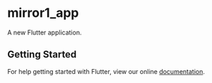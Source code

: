 # mirror1_app

A new Flutter application.

## Getting Started

For help getting started with Flutter, view our online
[documentation](https://flutter.io/).
